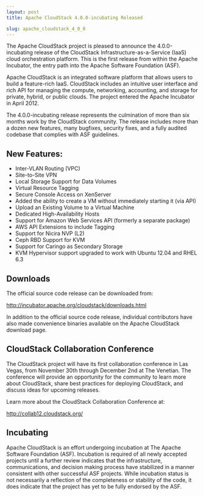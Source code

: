 ```yaml
---
layout: post
title: Apache CloudStack 4.0.0-incubating Released

slug: apache_cloudstack_4_0_0
---
```

<p>The Apache CloudStack project is pleased to announce the 4.0.0-incubating release of the CloudStack Infrastructure-as-a-Service (IaaS) cloud orchestration platform. This is the first release from within the Apache Incubator, the entry path into the Apache Software Foundation (ASF).</p>

<p>Apache CloudStack is an integrated software platform that allows users to build a feature-rich IaaS. CloudStack includes an intuitive user interface and rich API for managing the compute, networking, accounting, and storage for private, hybrid, or public clouds. The project entered the Apache Incubator in April 2012.</p>

<p>The 4.0.0-incubating release represents the culmination of more than six months work by the CloudStack community. The release includes more than a dozen new features, many bugfixes, security fixes, and a fully audited codebase that complies with ASF guidelines. </p>

<h2 id="newfeatures:">New Features:</h2>

<ul>
<li>Inter-VLAN Routing (VPC)</li>
<li>Site-to-Site VPN</li>
<li>Local Storage Support for Data Volumes</li>
<li>Virtual Resource Tagging</li>
<li>Secure Console Access on XenServer</li>
<li>Added the ability to create a VM without immediately starting it (via API)</li>
<li>Upload an Existing Volume to a Virtual Machine</li>
<li>Dedicated High-Availability Hosts</li>
<li>Support for Amazon Web Services API (formerly a separate package)</li>
<li>AWS API Extensions to include Tagging</li>
<li>Support for Nicira NVP (L2)</li>
<li>Ceph RBD Support for KVM</li>
<li>Support for Caringo as Secondary Storage</li>
<li>KVM Hypervisor support upgraded to work with Ubuntu 12.04 and RHEL 6.3</li>
</ul>

<h2 id="downloads">Downloads</h2>

<p>The official source code release can be downloaded from:</p>

<p><a href="http://incubator.apache.org/cloudstack/downloads.html">http://incubator.apache.org/cloudstack/downloads.html</a></p>

<p>In addition to the official source code release, individual contributors have also made convenience binaries available on the Apache CloudStack download page.</p>

<h2 id="cloudstackcollaborationconference">CloudStack Collaboration Conference</h2>

<p>The CloudStack project will have its first collaboration conference in Las Vegas, from November 30th through December 2nd at The Venetian. The conference will provide an opportunity for the community to learn more about CloudStack, share best practices for deploying CloudStack, and discuss ideas for upcoming releases. </p>

<p>Learn more about the CloudStack Collaboration Conference at:</p>

<p><a href="http://collab12.cloudstack.org/">http://collab12.cloudstack.org/</a></p>

<h2 id="incubating">Incubating</h2>

<p>Apache CloudStack is an effort undergoing incubation at The Apache Software Foundation (ASF). Incubation is required of all newly accepted projects until a further review indicates that the infrastructure, communications, and decision making process have stabilized in a manner consistent with other successful ASF projects. While incubation status is not necessarily a reflection of the completeness or stability of the code, it does indicate that the project has yet to be fully endorsed by the ASF.</p>
